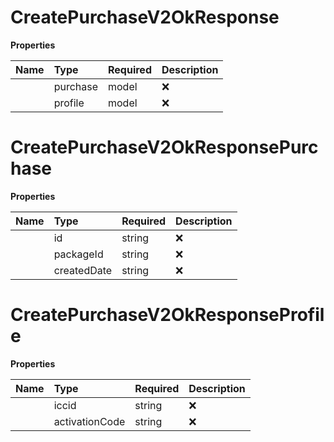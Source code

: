 # CreatePurchaseV2OkResponse



**Properties**

| Name | Type | Required | Description |
| :-------- | :----------| :----------| :----------|
    | purchase | model | ❌ |  |
    | profile | model | ❌ |  |

# CreatePurchaseV2OkResponsePurchase



**Properties**

| Name | Type | Required | Description |
| :-------- | :----------| :----------| :----------|
    | id | string | ❌ | ID of the purchase |
    | packageId | string | ❌ | ID of the package |
    | createdDate | string | ❌ | Creation date of the purchase in the format 'yyyy-MM-ddThh:mm:ssZZ' |


# CreatePurchaseV2OkResponseProfile



**Properties**

| Name | Type | Required | Description |
| :-------- | :----------| :----------| :----------|
    | iccid | string | ❌ | ID of the eSIM |
    | activationCode | string | ❌ |  |



